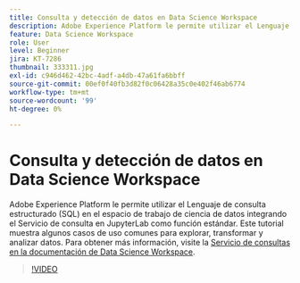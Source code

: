 ```yaml
---
title: Consulta y detección de datos en Data Science Workspace
description: Adobe Experience Platform le permite utilizar el Lenguaje de consulta estructurado (SQL) en el espacio de trabajo de ciencia de datos integrando el Servicio de consulta en JupyterLab como función estándar.
feature: Data Science Workspace
role: User
level: Beginner
jira: KT-7286
thumbnail: 333311.jpg
exl-id: c946d462-42bc-4adf-a4db-47a61fa6bbff
source-git-commit: 00ef0f40fb3d82f0c06428a35c0e402f46ab6774
workflow-type: tm+mt
source-wordcount: '99'
ht-degree: 0%

---
```


# Consulta y detección de datos en Data Science Workspace

Adobe Experience Platform le permite utilizar el Lenguaje de consulta estructurado (SQL) en el espacio de trabajo de ciencia de datos integrando el Servicio de consulta en JupyterLab como función estándar. Este tutorial muestra algunos casos de uso comunes para explorar, transformar y analizar datos. Para obtener más información, visite la [Servicio de consultas en la documentación de Data Science Workspace](https://experienceleague.adobe.com/docs/experience-platform/data-science-workspace/jupyterlab/query-service.html).

>[!VIDEO](https://video.tv.adobe.com/v/333311)
